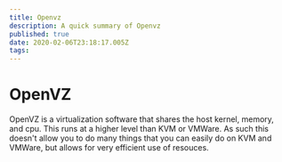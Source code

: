```yaml
---
title: Openvz
description: A quick summary of Openvz
published: true
date: 2020-02-06T23:18:17.005Z
tags: 
---
```


# OpenVZ

OpenVZ is a virtualization software that shares the host kernel, memory, and cpu. This runs at a higher level than KVM or VMWare. As such this doesn't allow you to do many things that you can easily do on KVM and VMWare, but allows for very efficient use of resouces. 